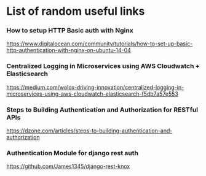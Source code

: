 # List of random useful links

### How to setup HTTP Basic auth with Nginx
https://www.digitalocean.com/community/tutorials/how-to-set-up-basic-http-authentication-with-nginx-on-ubuntu-14-04

### Centralized Logging in Microservices using AWS Cloudwatch + Elasticsearch
https://medium.com/wolox-driving-innovation/centralized-logging-in-microservices-using-aws-cloudwatch-elasticsearch-f5db7a57e553

### Steps to Building Authentication and Authorization for RESTful APIs
https://dzone.com/articles/steps-to-building-authentication-and-authorization

### Authentication Module for django rest auth
https://github.com/James1345/django-rest-knox
